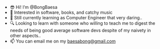 - 😎 Hi! I’m @BongBaesa
- 🤗 Interested in software, books, and catchy music
- 🌱 Still currently learning as Computer Engineer that very daring..
- 🔍 Looking to learn with someone who willing to teach me to digest the needs of being good average software devs despite of my naivety in other aspects..
- 📫 You can email me on my baesabong@gmail.com

<!---
BongBaesa/BongBaesa is a ✨ special ✨ repository because its `README.md` (this file) appears on your GitHub profile.
You can click the Preview link to take a look at your changes.
--->
